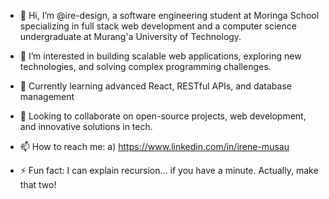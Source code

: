 - 👋 Hi, I’m @ire-design, a software engineering student at Moringa School specializing in full stack web development and a computer science undergraduate at Murang'a University of Technology.
  
- 👀 I’m interested in building scalable web applications, exploring new technologies, and solving complex programming challenges.
  
- 🌱 Currently learning advanced React, RESTful APIs, and database management
  
- 💞️ Looking to collaborate on  open-source projects, web development, and innovative solutions in tech.
  
- 📫 How to reach me: a) https://www.linkedin.com/in/irene-musau
  
- ⚡ Fun fact:  I can explain recursion... if you have a minute. Actually, make that two!

<!---
ire-design/ire-design is a ✨ special ✨ repository because its `README.md` (this file) appears on your GitHub profile.
You can click the Preview link to take a look at your changes.
--->
